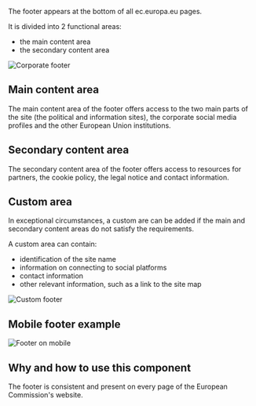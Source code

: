 The footer appears at the bottom of all ec.europa.eu pages.

It is divided into 2 functional areas:

- the main content area
- the secondary content area

![Corporate footer](http://inno-ecl.s3.amazonaws.com/media/images/EC/Footer%20EC/Footer_Corporate.png)

## Main content area

The main content area of the footer offers access to the two main parts of the site (the political and information sites), the corporate social media profiles and the other European Union institutions.

## Secondary content area

The secondary content area of the footer offers access to resources for partners, the cookie policy, the legal notice and contact information.

## Custom area

In exceptional circumstances, a custom are can be added if the main and secondary content areas do not satisfy the requirements.

A custom area can contain:

- identification of the site name
- information on connecting to social platforms
- contact information
- other relevant information, such as a link to the site map

![Custom footer](http://inno-ecl.s3.amazonaws.com/media/images/EC/Footer%20EC/Footer_Custom.png)

## Mobile footer example

![Footer on mobile](http://inno-ecl.s3.amazonaws.com/media/images/EC/Footer%20EC/Footer_Mobile.png)

## Why and how to use this component

The footer is consistent and present on every page of the European Commission's website.
